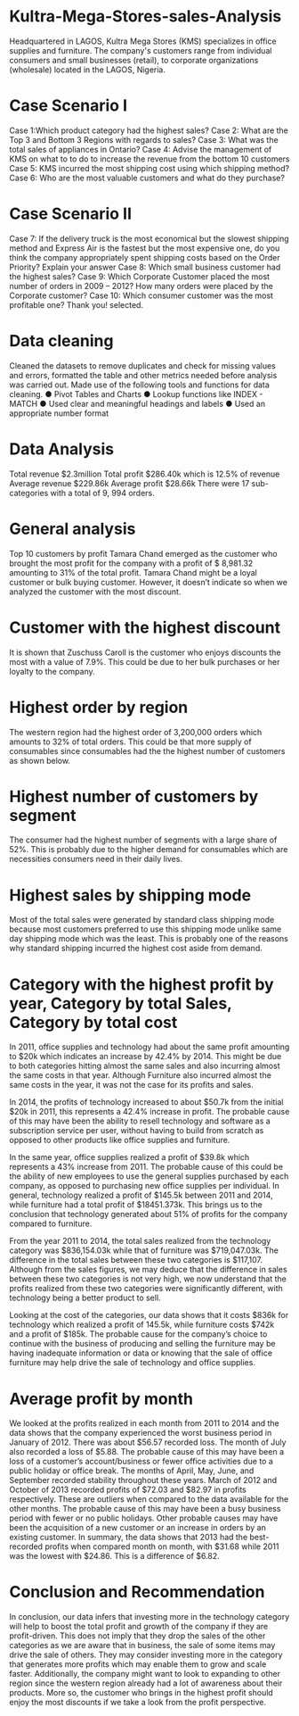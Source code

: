 # Kultra-Mega-Stores-sales-Analysis
 Headquartered in LAGOS, Kultra Mega Stores (KMS) specializes in office supplies and furniture. The company's customers range from individual consumers and small businesses (retail), to corporate organizations (wholesale) located in the LAGOS, Nigeria.
 
 # Case Scenario I 
 Case 1:Which product category had the highest sales? 
 Case 2: What are the Top 3 and Bottom 3 Regions with regards to sales? 
 Case 3: What was the total sales of appliances in Ontario? 
 Case 4: Advise the management of KMS on what to to do to increase the revenue from the bottom 10 customers 
 Case 5: KMS incurred the most shipping cost using which shipping method? 
 Case 6: Who are the most valuable customers and what do they purchase? 
 
 # Case Scenario II 
 Case 7: If the delivery truck is the most economical but the slowest shipping method and Express Air is the fastest but the most expensive one, do you think the company appropriately spent shipping costs based on the Order Priority? Explain your answer 
 Case 8: Which small business customer had the highest sales? 
 Case 9: Which Corporate Customer placed the most number of orders in 2009 – 2012? How many orders were placed by the Corporate customer? 
 Case 10: Which consumer customer was the most profitable one? Thank you! selected.

  # Data cleaning 
 Cleaned the datasets to remove duplicates and check for missing values and errors, formatted the table and other metrics needed before analysis was carried out. Made use of the following tools and functions for data cleaning.
 ● Pivot Tables and Charts 
 ● Lookup functions like INDEX - MATCH 
 ● Used clear and meaningful headings and labels 
 ● Used an appropriate number format
 
 # Data Analysis
Total revenue $2.3million Total profit $286.40k which is 12.5% of revenue Average revenue $229.86k Average profit $28.66k There were 17 sub-categories with a total of 9, 994 orders.

# General analysis
Top 10 customers by profit
Tamara Chand emerged as the customer who brought the most profit for the company with a profit of $ 8,981.32 amounting to 31% of the total profit. Tamara Chand might be a loyal customer or bulk buying customer. However, it doesn’t indicate so when we analyzed the customer with the most discount.

# Customer with the highest discount
It is shown that Zuschuss Caroll is the customer who enjoys discounts the most with a value of 7.9%. This could be due to her bulk purchases or her loyalty to the company.

# Highest order by region
The western region had the highest order of 3,200,000 orders which amounts to 32% of total orders. This could be that more supply of consumables since consumables had the the highest number of customers as shown below.

# Highest number of customers by segment
The consumer had the highest number of segments with a large share of 52%. This is probably due to the higher demand for consumables which are necessities consumers need in their daily lives.

# Highest sales by shipping mode
Most of the total sales were generated by standard class shipping mode because most customers preferred to use this shipping mode unlike same day shipping mode which was the least. This is probably one of the reasons why standard shipping incurred the highest cost aside from demand.

# Category with the highest profit by year, Category by total Sales, Category by total cost
In 2011, office supplies and technology had about the same profit amounting to $20k which indicates an increase by 42.4% by 2014. This might be due to both categories hitting almost the same sales and also incurring almost the same costs in that year. Although Furniture also incurred almost the same costs in the year, it was not the
case for its profits and sales.

In 2014, the profits of technology increased to about $50.7k from the initial $20k in 2011, this represents a 42.4% increase in profit. The probable cause of this may have been the ability to resell technology and software as a subscription service per user, without having to build from scratch as opposed to other products like office supplies and furniture.

In the same year, office supplies realized a profit of $39.8k which represents a 43% increase from 2011. The probable cause of this could be the ability of new employees to use the general supplies purchased by each company, as opposed to purchasing new office supplies per individual. In general, technology realized a profit of $145.5k between 2011 and 2014, while furniture had a total profit of $18451.373k. This brings us to the conclusion that technology generated about 51% of profits for the company compared to furniture.

From the year 2011 to 2014, the total sales realized from the technology category was $836,154.03k while that of furniture was $719,047.03k. The difference in the total sales between these two categories is $117,107. Although from the sales figures, we may deduce that the difference in sales between these two categories is not very high, we now understand that the profits realized from these two categories were significantly different, with technology being a better product to sell.

Looking at the cost of the categories, our data shows that it costs $836k for technology which realized a profit of 145.5k, while furniture costs $742k and a profit of $185k. The probable cause for the company’s choice to continue with the business of producing and selling the furniture may be having inadequate information or data or knowing that the sale of office furniture may help drive the sale of technology and office supplies.

# Average profit by month
We looked at the profits realized in each month from 2011 to 2014 and the data shows that the company experienced the worst business period in January of 2012. There was about $56.57 recorded loss. The month of July also recorded a loss of $5.88. The probable cause of this may have been a loss of a customer’s account/business or fewer office activities due to a public holiday or office break. The months of April, May, June, and September recorded stability throughout these years. March of 2012 and October of 2013 recorded profits of $72.03 and $82.97 in profits respectively. These are outliers when compared to the data available for the other
months. The probable cause of this may have been a busy business period with fewer or no public holidays. Other probable causes may have been the acquisition of a new
customer or an increase in orders by an existing customer. In summary, the data shows that 2013 had the best-recorded profits when compared month on month, with $31.68 while 2011 was the lowest with $24.86. This is a difference of $6.82.

# Conclusion and Recommendation
In conclusion, our data infers that investing more in the technology category will help to boost the total profit and growth of the company if they are profit-driven. This does not imply that they drop the sales of the other categories as we are aware that in business, the sale of some items may drive the sale of others. They may consider investing more in the category that generates more profits which may enable them to grow and scale faster. Additionally, the company might want to look to expanding to other region since the western region already had a lot of awareness about their products. More so, the customer who brings in the highest profit should enjoy the most discounts if we take a look from the profit perspective.
